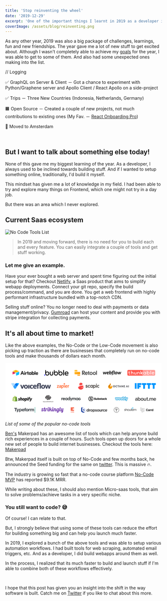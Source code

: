 ```yaml
---
title: 'Stop reinventing the wheel'
date: '2019-12-29'
excerpt: 'One of the important things I learnt in 2019 as a developer is to not reinvent the wheel. Develop only the things that are completely custom solutions.'
coverImage: /assets/blog/reinventing.png
---
```


As any other year, 2019 was also a big package of challenges, learnings, fun and new friendships. The year gave me a lot of new stuff to get excited about. Although I wasn't completely able to achieve my [goals](https://apvarun.com/blog/2019-year-goals) for the year, I was able to get to some of them. And also had some unexpected ones making into the list.

// Logging

✅ GraphQL on Server & Client － Got a chance to experiment with Python/Graphene server and Apollo Client / React Apollo on a side-project

✅ Trips － Three New Countries (Indonesia, Netherlands, Germany)

🟧 Open Source － Created a couple of new projects, not much contributions to existing ones
(My Fav. － [React Onboarding Pro](https://github.com/apvarun/react-onboarding-pro))

🌟 Moved to Amsterdam

<br />

## But I want to talk about something else today!

None of this gave me my biggest learning of the year. As a developer, I always used to be inclined towards building stuff. And if I wanted to setup something online, traditionally, I'd build it myself.

This mindset has given me a lot of knowledge in my field. I had been able to try and explore many things on Frontend, which one might not try in a day job.

But there was an area which I never explored.

<div class="center">

## Current Saas ecosystem

</div>

![No Code Tools List](./saas-tools.png)

> In 2019 and moving forward, there is no need for you to build each and every feature. You can easily integrate a couple of tools and get stuff working.

### Let me give an example.

Have your ever bought a web server and spent time figuring out the initial setup for that?
Checkout [Netlify](https://www.netlify.com/), a Saas product that aims to simplify webapp deployments. Connect your git repo, specify the build process/command, and you are done. You get a web frontend with highly performant infrastructure bundled with a top-notch CDN.

Selling stuff online? You no longer need to deal with payments or data management/privacy. [Gumroad](https://gumroad.com/) can host your content and provide you with stripe integration for collecting payments.

## It's all about time to market!

Like the above examples, the No-Code or the Low-Code movement is also picking up traction as there are businesses that completely run on no-code tools and make thousands of dollars each month.

![No Code Tools List](./no-code-tools.png)
<em>List of some of the popular no-code tools</em>

[Ben's](https://twitter.com/bentossell) Makerpad has an awesome list of tools which can help anyone build rich experiences in a couple of hours. Such tools open up doors for a whole new set of people to build internet businesses. Checkout the tools here: [Makerpad](https://www.makerpad.co/marketplace)

Btw, Makerpad itself is built on top of No-Code and few months back, he announced the Seed funding for the same on [twitter](https://twitter.com/bentossell/status/1169316976466022400?s=21). This is massive 🔥.

The industry is growing so fast that a no-code course platform [No-Code MVP](https://nocodemvp.com/) has reported \$9.1K MRR.

While writing about these, I should also mention Micro-saas tools, that aim to solve problems/achieve tasks in a very specific niche.

### You still want to code? 😅

Of course! I can relate to that.

But, I strongly believe that using some of these tools can reduce the effort for building something big and can help you launch much faster.

In 2019, I explored a bunch of the above tools and was able to setup various automation workflows. I had built tools for web scraping, automated email triggers, etc. And as a developer, I did build webapps around them as well.

In the process, I realized that its much faster to build and launch stuff if I'm able to combine both of these workflows effectively.

<br />

I hope that this post has given you an insight into the shift in the way software is built. Catch me on [Twitter](https://twitter.com/apvarun) if you like to chat about this more.

